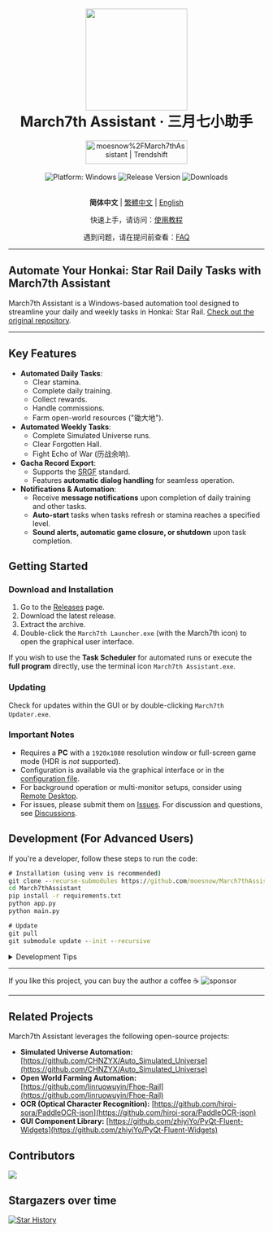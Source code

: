 <div align="center">
  <h1 align="center">
    <img src="./assets/screenshot/March7th.png" width="200">
    <br/>
    March7th Assistant · 三月七小助手
  </h1>
  <a href="https://trendshift.io/repositories/3892" target="_blank"><img src="https://trendshift.io/api/badge/repositories/3892" alt="moesnow%2FMarch7thAssistant | Trendshift" style="width: 200px; height: 46px;" width="250" height="46"/></a>
</div>

<br/>

<div align="center">
  <img alt="Platform: Windows" src="https://img.shields.io/badge/platform-Windows-blue?style=flat-square&color=4096d8" />
  <img alt="Release Version" src="https://img.shields.io/github/v/release/moesnow/March7thAssistant?style=flat-square&color=f18cb9" />
  <img alt="Downloads" src="https://img.shields.io/github/downloads/moesnow/March7thAssistant/total?style=flat-square&color=4096d8" />
</div>

<br/>

<div align="center">

**简体中文** | [繁體中文](./README_TW.md) | [English](./README_EN.md)

快速上手，请访问：[使用教程](https://m7a.top/#/assets/docs/Tutorial)

遇到问题，请在提问前查看：[FAQ](https://m7a.top/#/assets/docs/FAQ)

</div>

---

## Automate Your Honkai: Star Rail Daily Tasks with March7th Assistant

March7th Assistant is a Windows-based automation tool designed to streamline your daily and weekly tasks in Honkai: Star Rail. [Check out the original repository](https://github.com/moesnow/March7thAssistant).

---

## Key Features

*   **Automated Daily Tasks**:
    *   Clear stamina.
    *   Complete daily training.
    *   Collect rewards.
    *   Handle commissions.
    *   Farm open-world resources ("锄大地").
*   **Automated Weekly Tasks**:
    *   Complete Simulated Universe runs.
    *   Clear Forgotten Hall.
    *   Fight Echo of War (历战余响).
*   **Gacha Record Export**:
    *   Supports the [SRGF](https://uigf.org/zh/standards/SRGF.html) standard.
    *   Features **automatic dialog handling** for seamless operation.
*   **Notifications & Automation**:
    *   Receive **message notifications** upon completion of daily training and other tasks.
    *   **Auto-start** tasks when tasks refresh or stamina reaches a specified level.
    *   **Sound alerts, automatic game closure, or shutdown** upon task completion.

## Getting Started

### Download and Installation

1.  Go to the [Releases](https://github.com/moesnow/March7thAssistant/releases/latest) page.
2.  Download the latest release.
3.  Extract the archive.
4.  Double-click the `March7th Launcher.exe` (with the March7th icon) to open the graphical user interface.

If you wish to use the **Task Scheduler** for automated runs or execute the **full program** directly, use the terminal icon `March7th Assistant.exe`.

### Updating

Check for updates within the GUI or by double-clicking `March7th Updater.exe`.

### Important Notes

*   Requires a **PC** with a `1920x1080` resolution window or full-screen game mode (HDR is *not* supported).
*   Configuration is available via the graphical interface or in the [configuration file](assets/config/config.example.yaml).
*   For background operation or multi-monitor setups, consider using [Remote Desktop](https://m7a.top/#/assets/docs/Background).
*   For issues, please submit them on [Issues](https://github.com/moesnow/March7thAssistant/issues).  For discussion and questions, see [Discussions](https://github.com/moesnow/March7thAssistant/discussions).

## Development (For Advanced Users)

If you're a developer, follow these steps to run the code:

```cmd
# Installation (using venv is recommended)
git clone --recurse-submodules https://github.com/moesnow/March7thAssistant
cd March7thAssistant
pip install -r requirements.txt
python app.py
python main.py

# Update
git pull
git submodule update --init --recursive
```
<details>
<summary>Development Tips</summary>

Use the screenshot capture feature in the assistant toolbox to get the crop parameters.
You can pass arguments to `python main.py` like `fight`, `universe`, or `forgottenhall`.
</details>

---

If you like this project, you can buy the author a coffee ☕
![sponsor](assets/app/images/sponsor.jpg)

---

## Related Projects

March7th Assistant leverages the following open-source projects:

*   **Simulated Universe Automation:** [https://github.com/CHNZYX/Auto_Simulated_Universe](https://github.com/CHNZYX/Auto_Simulated_Universe)
*   **Open World Farming Automation:** [https://github.com/linruowuyin/Fhoe-Rail](https://github.com/linruowuyin/Fhoe-Rail)
*   **OCR (Optical Character Recognition):** [https://github.com/hiroi-sora/PaddleOCR-json](https://github.com/hiroi-sora/PaddleOCR-json)
*   **GUI Component Library:** [https://github.com/zhiyiYo/PyQt-Fluent-Widgets](https://github.com/zhiyiYo/PyQt-Fluent-Widgets)

## Contributors

<a href="https://github.com/moesnow/March7thAssistant/graphs/contributors">
  <img src="https://contrib.rocks/image?repo=moesnow/March7thAssistant" />
</a>

## Stargazers over time

[![Star History](https://starchart.cc/moesnow/March7thAssistant.svg?variant=adaptive)](https://starchart.cc/moesnow/March7thAssistant)